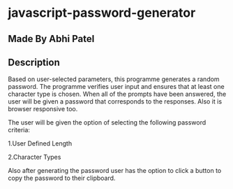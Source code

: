 # javascript-password-generator

## Made By Abhi Patel

## Description

Based on user-selected parameters, this programme generates a random password. The programme verifies user input and ensures that at least one character type is chosen. When all of the prompts have been answered, the user will be given a password that corresponds to the responses. 
Also it is browser responsive too.

The user will be given the option of selecting the following password criteria:

1.User Defined Length

2.Character Types

Also after generating the password user has the option to click a button to copy the password to their clipboard.

### 